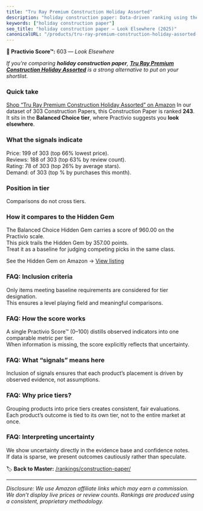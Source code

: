 ```yaml
---
title: "Tru Ray Premium Construction Holiday Assorted"
description: "holiday construction paper: Data-driven ranking using the Practivio Score™. Positioned by quality, value, demand, findability, momentum."
keywords: ["holiday construction paper"]
seo_title: "holiday construction paper — Look Elsewhere (2025)"
canonicalURL: "/products/tru-ray-premium-construction-holiday-assorted-B0B9CCXQ32/"
---
```


**🚫 Practivio Score™:** 603 — _Look Elsewhere_


*If you're comparing **holiday construction paper**, **[Tru Ray Premium Construction Holiday Assorted](https://www.amazon.com/dp/B0B9CCXQ32?tag=practivio-20)** is a strong alternative to put on your shortlist.*
### Quick take
[Shop “Tru Ray Premium Construction Holiday Assorted” on Amazon](https://www.amazon.com/dp/B0B9CCXQ32?tag=practivio-20)
In our dataset of 303 Construction Papers, this Construction Paper is ranked **243**.  
It sits in the **Balanced Choice tier**, where Practivio suggests you **look elsewhere**.

### What the signals indicate
Price: 199 of 303 (top 66% lowest price).  
Reviews: 188 of 303 (top 63% by review count).  
Rating: 78 of 303 (top 26% by average stars).  
Demand:  of 303 (top % by purchases this month).

### Position in tier
Comparisons do not cross tiers.

### How it compares to the Hidden Gem
The Balanced Choice Hidden Gem carries a score of 960.00 on the Practivio scale.  
This pick trails the Hidden Gem by 357.00 points.  
Treat it as a baseline for judging competing picks in the same class.  

See the Hidden Gem on Amazon → [View listing](https://www.amazon.com/dp/B01AW5V7PE?tag=practivio-20)

### FAQ: Inclusion criteria
Only items meeting baseline requirements are considered for tier designation.  
This ensures a level playing field and meaningful comparisons.

### FAQ: How the score works
A single Practivio Score™ (0–100) distills observed indicators into one comparable metric per tier.  
When information is missing, the score explicitly reflects that uncertainty.

### FAQ: What “signals” means here
Inclusion of signals ensures that each product’s placement is driven by observed evidence, not assumptions.

### FAQ: Why price tiers?
Grouping products into price tiers creates consistent, fair evaluations.  
Each product’s outcome is tied to its own tier, not to the entire market at once.

### FAQ: Interpreting uncertainty
We show uncertainty directly in the evidence base and confidence notes.  
If data is sparse, we present outcomes cautiously rather than speculate.


🏷️ **Back to Master:** [/rankings/construction-paper/](/rankings/construction-paper/)

---
_Disclosure: We use Amazon affiliate links which may earn a commission. We don’t display live prices or review counts. Rankings are produced using a consistent, proprietary methodology._
